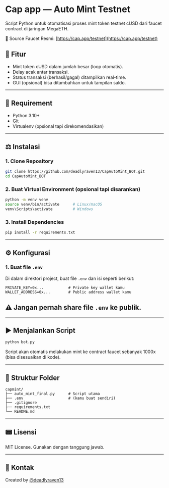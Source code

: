 # Cap app — Auto Mint Testnet

Script Python untuk otomatisasi proses mint token testnet cUSD dari faucet contract di jaringan MegaETH.

🔗 Source Faucet Resmi: [https://cap.app/testnet](https://cap.app/testnet)

## 🚀 Fitur

- Mint token cUSD dalam jumlah besar (loop otomatis).
- Delay acak antar transaksi.
- Status transaksi (berhasil/gagal) ditampilkan real-time.
- GUI (opsional) bisa ditambahkan untuk tampilan saldo.

---

## 🧰 Requirement

- Python 3.10+
- Git
- Virtualenv (opsional tapi direkomendasikan)

---

## ⚖️ Instalasi

### 1. Clone Repository

```bash
git clone https://github.com/deadlyraven13/CapAutoMint_BOT.git
cd CapAutoMint_BOT
```

### 2. Buat Virtual Environment (opsional tapi disarankan)

```bash
python -m venv venv
source venv/bin/activate      # Linux/macOS
venv\Scripts\activate         # Windows
```

### 3. Install Dependencies

```bash
pip install -r requirements.txt
```

---

## ⚙️ Konfigurasi

### 1. Buat file `.env`

Di dalam direktori project, buat file `.env` dan isi seperti berikut:

```dotenv
PRIVATE_KEY=0x...           # Private key wallet kamu
WALLET_ADDRESS=0x...        # Public address wallet kamu
```

## ⚠️ **Jangan pernah share file ************************`.env`************************ ke publik.**

---

## ▶️ Menjalankan Script

```bash
python bot.py
```

Script akan otomatis melakukan mint ke contract faucet sebanyak 1000x (bisa disesuaikan di kode).

---

## 📁 Struktur Folder

```
capmint/
├── auto_mint_final.py      # Script utama
├── .env                    # (kamu buat sendiri)
├── .gitignore
├── requirements.txt
└── README.md
```

---

## 📟 Lisensi

MIT License. Gunakan dengan tanggung jawab.

---

## 💬 Kontak

Created by [@deadlyraven13](https://github.com/deadlyraven13)

